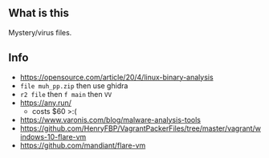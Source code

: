 ## What is this

Mystery/virus files.

## Info

- https://opensource.com/article/20/4/linux-binary-analysis
- `file muh_pp.zip` then use ghidra
- `r2 file` then `f main` then `VV`
- https://any.run/
  - costs $60 >:(
- https://www.varonis.com/blog/malware-analysis-tools
- https://github.com/HenryFBP/VagrantPackerFiles/tree/master/vagrant/windows-10-flare-vm
- https://github.com/mandiant/flare-vm
